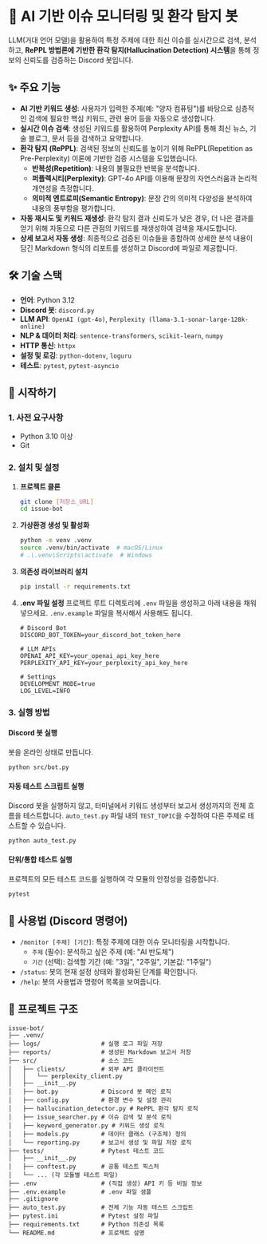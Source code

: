 # 🤖 AI 기반 이슈 모니터링 및 환각 탐지 봇

LLM(거대 언어 모델)을 활용하여 특정 주제에 대한 최신 이슈를 실시간으로 검색, 분석하고, **RePPL 방법론에 기반한 환각 탐지(Hallucination Detection) 시스템**을 통해 정보의 신뢰도를 검증하는 Discord 봇입니다.

## ✨ 주요 기능

-   **AI 기반 키워드 생성**: 사용자가 입력한 주제(예: "양자 컴퓨팅")를 바탕으로 심층적인 검색에 필요한 핵심 키워드, 관련 용어 등을 자동으로 생성합니다.
-   **실시간 이슈 검색**: 생성된 키워드를 활용하여 Perplexity API를 통해 최신 뉴스, 기술 블로그, 문서 등을 검색하고 요약합니다.
-   **환각 탐지 (RePPL)**: 검색된 정보의 신뢰도를 높이기 위해 RePPL(Repetition as Pre-Perplexity) 이론에 기반한 검증 시스템을 도입했습니다.
    -   **반복성(Repetition)**: 내용의 불필요한 반복을 분석합니다.
    -   **퍼플렉시티(Perplexity)**: GPT-4o API를 이용해 문장의 자연스러움과 논리적 개연성을 측정합니다.
    -   **의미적 엔트로피(Semantic Entropy)**: 문장 간의 의미적 다양성을 분석하여 내용의 풍부함을 평가합니다.
-   **자동 재시도 및 키워드 재생성**: 환각 탐지 결과 신뢰도가 낮은 경우, 더 나은 결과를 얻기 위해 자동으로 다른 관점의 키워드를 재생성하여 검색을 재시도합니다.
-   **상세 보고서 자동 생성**: 최종적으로 검증된 이슈들을 종합하여 상세한 분석 내용이 담긴 Markdown 형식의 리포트를 생성하고 Discord에 파일로 제공합니다.

## 🛠️ 기술 스택

-   **언어**: Python 3.12
-   **Discord 봇**: `discord.py`
-   **LLM API**: `OpenAI (gpt-4o)`, `Perplexity (llama-3.1-sonar-large-128k-online)`
-   **NLP & 데이터 처리**: `sentence-transformers`, `scikit-learn`, `numpy`
-   **HTTP 통신**: `httpx`
-   **설정 및 로깅**: `python-dotenv`, `loguru`
-   **테스트**: `pytest`, `pytest-asyncio`

## 🚀 시작하기

### 1. 사전 요구사항

-   Python 3.10 이상
-   Git

### 2. 설치 및 설정

1.  **프로젝트 클론**
    ```bash
    git clone [저장소_URL]
    cd issue-bot
    ```

2.  **가상환경 생성 및 활성화**
    ```bash
    python -m venv .venv
    source .venv/bin/activate  # macOS/Linux
    # .\.venv\Scripts\activate  # Windows
    ```

3.  **의존성 라이브러리 설치**
    ```bash
    pip install -r requirements.txt
    ```

4.  **.env 파일 설정**
    프로젝트 루트 디렉토리에 `.env` 파일을 생성하고 아래 내용을 채워넣으세요. `.env.example` 파일을 복사해서 사용해도 됩니다.

    ```dotenv
    # Discord Bot
    DISCORD_BOT_TOKEN=your_discord_bot_token_here

    # LLM APIs
    OPENAI_API_KEY=your_openai_api_key_here
    PERPLEXITY_API_KEY=your_perplexity_api_key_here

    # Settings
    DEVELOPMENT_MODE=true
    LOG_LEVEL=INFO
    ```

### 3. 실행 방법

#### Discord 봇 실행
봇을 온라인 상태로 만듭니다.
```bash
python src/bot.py
```

#### 자동 테스트 스크립트 실행
Discord 봇을 실행하지 않고, 터미널에서 키워드 생성부터 보고서 생성까지의 전체 흐름을 테스트합니다. `auto_test.py` 파일 내의 `TEST_TOPIC`을 수정하여 다른 주제로 테스트할 수 있습니다.
```bash
python auto_test.py
```

#### 단위/통합 테스트 실행
프로젝트의 모든 테스트 코드를 실행하여 각 모듈의 안정성을 검증합니다.
```bash
pytest
```

## 💬 사용법 (Discord 명령어)

-   `/monitor [주제] [기간]`: 특정 주제에 대한 이슈 모니터링을 시작합니다.
    -   `주제` (필수): 분석하고 싶은 주제 (예: "AI 반도체")
    -   `기간` (선택): 검색할 기간 (예: "3일", "2주일", 기본값: "1주일")
-   `/status`: 봇의 현재 설정 상태와 활성화된 단계를 확인합니다.
-   `/help`: 봇의 사용법과 명령어 목록을 보여줍니다.

## 📁 프로젝트 구조

```
issue-bot/
├── .venv/
├── logs/                 # 실행 로그 파일 저장
├── reports/              # 생성된 Markdown 보고서 저장
├── src/                  # 소스 코드
│   ├── clients/          # 외부 API 클라이언트
│   │   └── perplexity_client.py
│   ├── __init__.py
│   ├── bot.py            # Discord 봇 메인 로직
│   ├── config.py         # 환경 변수 및 설정 관리
│   ├── hallucination_detector.py # RePPL 환각 탐지 로직
│   ├── issue_searcher.py # 이슈 검색 및 분석 로직
│   ├── keyword_generator.py # 키워드 생성 로직
│   ├── models.py         # 데이터 클래스 (구조체) 정의
│   └── reporting.py      # 보고서 생성 및 파일 저장 로직
├── tests/                # Pytest 테스트 코드
│   ├── __init__.py
│   ├── conftest.py       # 공통 테스트 픽스처
│   └── ... (각 모듈별 테스트 파일)
├── .env                  # (직접 생성) API 키 등 비밀 정보
├── .env.example          # .env 파일 샘플
├── .gitignore
├── auto_test.py          # 전체 기능 자동 테스트 스크립트
├── pytest.ini            # Pytest 설정 파일
├── requirements.txt      # Python 의존성 목록
└── README.md             # 프로젝트 설명
```